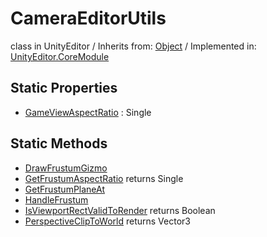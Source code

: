 # CameraEditorUtils
class in UnityEditor
 / Inherits from: <a href="https://docs.unity3d.com/6000.0/Documentation/ScriptReference/Object.html">Object</a> / Implemented in: <a href="https://docs.unity3d.com/6000.0/Documentation/ScriptReference/UnityEditor.CoreModule.html">UnityEditor.CoreModule</a>

## Static Properties
- <a href="https://docs.unity3d.com/6000.0/Documentation/ScriptReference/CameraEditorUtils-GameViewAspectRatio.html">GameViewAspectRatio</a> : Single

## Static Methods
- <a href="https://docs.unity3d.com/6000.0/Documentation/ScriptReference/CameraEditorUtils.DrawFrustumGizmo.html">DrawFrustumGizmo</a>
- <a href="https://docs.unity3d.com/6000.0/Documentation/ScriptReference/CameraEditorUtils.GetFrustumAspectRatio.html">GetFrustumAspectRatio</a> returns Single
- <a href="https://docs.unity3d.com/6000.0/Documentation/ScriptReference/CameraEditorUtils.GetFrustumPlaneAt.html">GetFrustumPlaneAt</a>
- <a href="https://docs.unity3d.com/6000.0/Documentation/ScriptReference/CameraEditorUtils.HandleFrustum.html">HandleFrustum</a>
- <a href="https://docs.unity3d.com/6000.0/Documentation/ScriptReference/CameraEditorUtils.IsViewportRectValidToRender.html">IsViewportRectValidToRender</a> returns Boolean
- <a href="https://docs.unity3d.com/6000.0/Documentation/ScriptReference/CameraEditorUtils.PerspectiveClipToWorld.html">PerspectiveClipToWorld</a> returns Vector3
